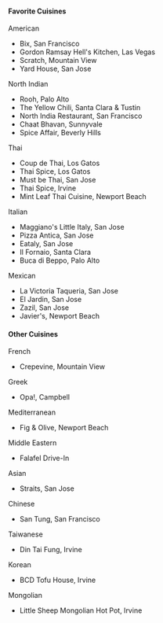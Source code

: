 #### Favorite Cuisines

American
* Bix, San Francisco
* Gordon Ramsay Hell's Kitchen, Las Vegas
* Scratch, Mountain View
* Yard House, San Jose

North Indian
* Rooh, Palo Alto
* The Yellow Chili, Santa Clara & Tustin
* North India Restaurant, San Francisco
* Chaat Bhavan, Sunnyvale
* Spice Affair, Beverly Hills

Thai
* Coup de Thai, Los Gatos
* Thai Spice, Los Gatos
* Must be Thai, San Jose
* Thai Spice, Irvine
* Mint Leaf Thai Cuisine, Newport Beach

Italian
* Maggiano's Little Italy, San Jose
* Pizza Antica, San Jose
* Eataly, San Jose
* Il Fornaio, Santa Clara
* Buca di Beppo, Palo Alto

Mexican
* La Victoria Taqueria, San Jose
* El Jardin, San Jose
* Zazil, San Jose
* Javier's, Newport Beach

#### Other Cuisines

French
* Crepevine, Mountain View

Greek
* Opa!, Campbell

Mediterranean 
* Fig & Olive, Newport Beach

Middle Eastern
* Falafel Drive-In

Asian
* Straits, San Jose

Chinese
* San Tung, San Francisco

Taiwanese
* Din Tai Fung, Irvine

Korean
* BCD Tofu House, Irvine

Mongolian
* Little Sheep Mongolian Hot Pot, Irvine
